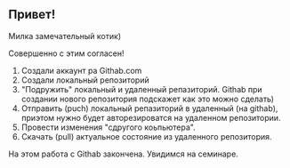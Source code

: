 ## Привет!

Милка замечательный котик)

Совершенно с этим согласен!

1. Создали аккаунт ра Githab.com
2. Создали локальный репозиторий
3. "Подружить" локальный и удаленный репазиторий. Githab при создании нового репозитория подскажет как это можно сделать)
4. Отправить (puch) локальный репазиторий в удаленный (на githab), приэтом нужно будет авторезироватся на удаленном репозитории.
5. Провести изменения "сдругого коьпьютера".
6. Скачать (pull) актуальное состояние из удаленного репозитория.

На этом работа с Githab закончена.
Увидимся на семинаре.
